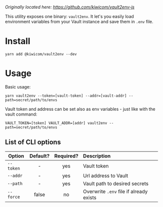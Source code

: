 _Originally located here: https://github.com/kiwicom/vault2env-js_

This utility exposes one binary: `vault2env`. It let's you easily load environment variables from your Vault instance and save them in `.env` file.

<!-- AUTOMATOR:HIRING_BANNER -->



<!-- /AUTOMATOR:HIRING_BANNER -->

# Install

```
yarn add @kiwicom/vault2env --dev
```

# Usage

Basic usage:

```
yarn vault2env --token=[vault-token] --addr=[vault-addr] --path=secret/path/to/envs
```

Vault token and address can be set also as env variables - just like with the vault command:

```
VAULT_TOKEN=[token] VAULT_ADDR=[addr] vault2env --path=secret/path/to/envs
```

## List of CLI options

| Option    | Default? | Required? | Description                             |
| --------- | :------: | :-------: | :-------------------------------------- |
| `--token` |    -     |    yes    | Vault token                             |
| `--addr`  |    -     |    yes    | Url address to Vault                    |
| `--path`  |    -     |    yes    | Vault path to desired secrets           |
| `--force` |  false   |    no     | Overwrite `.env` file if already exists |
